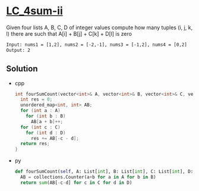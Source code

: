 # [LC_4sum-ii](https://leetcode.com/problems/4sum-ii)

Given four lists A, B, C, D of integer values
compute how many tuples (i, j, k, l) there are such that A[i] + B[j] + C[k] + D[l] is zero

```txt
Input: nums1 = [1,2], nums2 = [-2,-1], nums3 = [-1,2], nums4 = [0,2]
Output: 2
```

## Solution

* cpp

  ```cpp
  int fourSumCount(vector<int>& A, vector<int>& B, vector<int>& C, vector<int>& D) {
    int res = 0;
    unordered_map<int, int> AB;
    for (int a : A)
      for (int b : B)
        AB[a + b]++;
    for (int c : C)
      for (int d : D)
        res += AB[-c - d];
    return res;
  }
  ```

* py

  ```py
  def fourSumCount(self, A: List[int], B: List[int], C: List[int], D: List[int]) -> int:
    AB = collections.Counter(a+b for a in A for b in B)
    return sum(AB[-c-d] for c in C for d in D)
  ```

